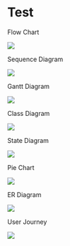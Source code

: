 # Test

Flow Chart

[![](https://mermaid.ink/img/pako:eNpVj8tqw0AMRX9FaNVC_ANeFBI7zSaQQrxzshAeOTMk82AsU4ztf--4hpBoee65QhqxD4qE98qIj5i39Oh4g9SLPw-ueYLVKg3dItknbbxizPHiEg0aqvLiIM22LnQ0nVjqrpBlX9OBBax3PEyw-zh46LQPwbjb5-rvFgmK8bhoDKKNu89rVPz3T44nKOsjBfHh-ppUv36CfW1-dFr_nujIqfVdt5TOzRqKUFBMCm7QcrRkFOYjima7_KC4pf4hOM9_XQdaCg)](https://mermaid.live/edit#pako:eNpVj8tqw0AMRX9FaNVC_ANeBGI7zSbQQLJzshAeOTOk82AsU4ztf884JtBqp3vOFWjEPigS3isjPmIusecNUi_-PLjmva9OZegeyb7DxivGHK8uhUHDpbo6SLOrSx1NJ5a6G2TZdjqwgPWOhwmKj4OHTvsQjLt_rn6xSFCOx0VjEG3cY15R-ep_O56gqo8UxIfbX3L59RPsa3PS6fx_oiOn1lfdUt5S1lCEkmJScIOWoyWjMB9RNNvlB8Ut9T-C8_wEZIBZKQ)

Sequence Diagram

[![](https://mermaid.ink/img/pako:eNptz80OgjAMB_BXqb0KL8ABY6KJevXKpdkKLNmHji2GEN7dDZQTPTXt79-kE8aXpMBXqYLzWLWkBy6QYnDP0YptsKqLos6T2abCScYKGzvwO7IVf9BYSHXWSnBZ18eH620FN9baQe4L6N0HyDOMLp528coE2UygZ_Jg-Efzrky0XDLpsFrTBdyXxKJT7LDP79Aya-g8U0gECzTsDSmJ1YShZ5NfktxS1AHn-QsueV7V)](https://mermaid.live/edit#pako:eNptz0sOgjAQBuCrjLMVLtAFxkQTceuWzaQdaJM-tLYxhHB3C8jOrubx_ZN0wvxUlPiqTAoRRYqZK6ScwmP0cu83czE0RHL7UAbFKLDzb35l9nLfdx7KO1sjuW6a4z1oL-DG1gZY6gp0-ABFhjHk01-8MUl-IaCZIjj-0WVXF1qvmXLYbOkK2jWx6hI7_Oct9MwWhsiUCsEKHUdHRqGYMGl2y5cU95Rtwnn-AijDXfQ)

Gantt Diagram

[![](https://mermaid.ink/img/pako:eNp90E1rwzAMBuC_InR2IU7Sbvg22t4LvfYiYqUL-KM4SmGU_vfVTReyDKaL7ZfnReAbDhdLwnvbSUxoWnI9K6RB4vErNFMwql1H50R-SptoGQ2eKYicAkDPjXQxwHE8c7SN_uJY2IKxMbCCx1jutYKy0PWq0Ktio6bre658PMpXhtcYej7Vs1bOam8KKpv9gRI5xw505j-9zCsF1Aqn10b9m5dLXv_LqyVfz3j1h9dLvpnxeuSo0HPy1Fk0N5RP9vk7Lbc0OMH7_RvPb3gh)](https://mermaid.live/edit#pako:eNp90E1rwzAMBuC_InR2IU6ybvg2ut0Lve4iIrUL-KO4SmGU_vfVTTOyDKaLPnheDL7gcGRSeedeU0aneRCDNGjafcVu2kfz1tMhU5iOXWJBhweKqh8R4CSd9inCbuzltEnh6EWFwXGKYuBWLCdroK5su6rsqlqbn_GlRF5v4bPAoxzdV3OP1bPYs4GGi99SJu_Fgy18yhXeGKC9Sn68aH_zesnbf3mz5E8z3vzh7ZKvZ7wdORoMkgP1jO6C-imhfCfLngaveL1-A1y9d0A)

Class Diagram

[![](https://mermaid.ink/img/pako:eNptkctOwzAQRX_FmhWozQ9EbFAfEouuukNIaGJP01H8AD9UQZp_b5ISE1q88pzrO7ozbiF9KIy0URydh_KAOtASMEW3_7Iyg-urNWPt0WQqnSIoQWoM4Ud7s6I_z5YNavF0LgqxTrK5p1sOx3v6SpXHP7gUC7ZRYE23eB8921rUZBX5uThYwg5Nf314vBFMP8UEx9hjvPYKRG5aETYrp53PQjixmYx9-ZlQNlPdzfsNg-V-xZA98De92C1RzFii3WD81z-u4DdQ5ZwWHN5PrFWGPtmZF5ZgyBtkBWUL8Uhm-BRFB0w6QtddACgflas)](https://mermaid.live/edit#pako:eNptkU1OwzAQha9ieQWiuUDUDaKtxIJVd6gSmthDOop_wB6rgpC7k6TYhBavPN_zG70Z9zK9aWDcamIfZM0h4UpCYr__cCrX5zcbgjaAzVB5jbKWykCMP9LBifHcO7JgxPqrqsQmqe6a7iger-kzNgH-4FrckWMBLV7iPQdyrWjRaQxLcbLEJ7Dj9eb2QrDjEBnOsed4_RmI0rRB6B688aEI8UQ2G8fyPYHqcj0s-02DlX7VlD3SJz66HSIXrMBtgf_1zyv4DdR4bwTFlxMZXWBIbuGVK2kxWCAt617yEe30KRpfIRmWw_ANd9iUyg)

State Diagram

[![](https://mermaid.ink/img/pako:eNpdzr0KgzAQB_BXCTcWfYEMXWrHTo61w2FODeSjJJdCEd-9moAWb_rzuw9uhvRWyHRXmn0AOaCJVAEm9u3X9TuUqUbjGNDu2ntFIKFzkY9u58Raz8tL1PVVtKyNKZRjxrV5pof_aDcWLfm8_qe3gHEqmuNxFCqwFCxqBXIGnshuDyoaMBmGZfkB-LNMVg)](https://mermaid.live/edit#pako:eNpdjj0OgzAMRq8SeazgAhm6tB07MZYOFnEhUn6q4CBViLuXxkJUeHp-n215hvw2yHQzlmMCzSlTBZg5Np_Qbb3MXC32Cf0mu2gINLRh5D1sg1rrcXqquj6rhq1zogoWuYZHdY-TDb1Y4eP6n70kHAexBfejUIGn5NEa0DPwQP73oKEXZsewLF8e_kt1)

Pie Chart

[![](https://mermaid.ink/img/pako:eNo9zcsKwjAQheFXGWbdjYhSsrXuRbfZjM20BnIpyUQope9upaRn-XHgX7BMhoTvxkpMqAZymRukIvE1h_6A_dVZGhP5Q_toGBXqMFkGseIYHiwZyMRJ2MB7hm90JQhzyjrANo1dHLNGUHBur9VuJLu1l0rPSqeNsEHPyZM1qBaUD_t_1_BAxQmu6w9qY0DR)](https://mermaid.live/edit#pako:eNo1zcEKwjAQBNBfWfbci4hScrXeRa-5rN21BpqkJJtCKf13KyVzm8fArFgmJpU7O40JjaYiDVLR-FpCX_ux6RwNiXzFPrKgQRsmJ6BOR4GHaAbiOKkwvBeY41iCiqRsA-yx2MUhWwQD5_Za7UZ6WHup9Kx02gkb9JI8OUazon7F_39ZPlRGxW37AbSoP_A)

ER Diagram

[![](https://mermaid.ink/img/pako:eNp1kFFrgzAQx79KuOfaD-BbMWEI6yzRFgq-3JLrGoimpLEw1O8-ndqtHctb_vfL7-7SQnPRGEhoE5yH-IT2SivAJrj8s1b3YKK4wQ-P1T1VThPEQH4ulDUbTrLPi2wrJOu79bprGRev6UHIY7ThXIo8ZzE74_WJ7booci3LJB8uMbtYVPQPk74dsjQRA1WCNfhuiZ2cL2Gi_3R7MntSZG6Le3GNUPcDKXcjPyNT9huI0kJsB8rUyjZ6Ue1kxvdJESWbQrxk8rg8mfNvax3Q1I_8w3yLuQTnNXnSQ49xMVhBRb5CoyFuIZypGv9d0wkbG6DvvwDnVIzX)](https://mermaid.live/edit#pako:eNp1kMFqwzAMhl_F6Fz3AXIrsRmBdRlOWijk4tnqakji4tmFEefdlywxWzumm34-fZI9QLhq6ZFr462DzLuAG5DB2-qzV6lfGGbku5NdCpXVCBmgW_OmJ1Plh6ou91yQMW63cSCMPxdHLk50x5jgVUUycpEfD2yMlNqBlIJNTUaurVT4D1O8HMsi5xPVQGvkW4vkbF0DC_1n24PZoUJzS-7kmqH4Ayl7Q7ciS_YboEXN9xNletUGnVSvomSHvKb5ruZPpTilkTX_tvZemv6ev7svmRuwTqNDPe2YHwYb6NB10mjIBvAX7OZ_13iWofUwjl9QmYv2)

User Journey

[![](https://mermaid.ink/img/pako:eNpdz7EOgkAMgOFXaTqzGONyqxonJleXhitQ5a7m6MUQ47srEMG4fm3_pE_Md0_GRy-mCV1NXc8FUjY9D7FaYN46CDWJwqKVekaHV80p8nCJACbWMZQDPDTdJDbgafKeKxONcFIwnYajApR0YzAmBzsHJc_4Wcr33khS72C7-mG-dLAZrYA92V-71bA2vD7it_JTP4tNoyWNBQZOgcSje6K1HManPNeUO8PX6w1MN1-o)](https://mermaid.live/edit#pako:eNpdjzEPgkAMhf9K05nFGJdb1Tgxsbo0XJUT7kqOXggh_HcFghjHfu-9L-mIqbWkfLVOJaLRmDhDSirFEMrtXjsXR89IfoOlWEaDL0kx8HAPAOq0YcgH6CXWLjzB0sI7LtVJgJuAyhLOFCCnmkGZDJwM5LzCTym1nZKLnYHjzi_r0sBhZhmcSf_clfjdYaUPm-XHXjhdoq8aM_QcPTmLZkSt2M9PWX5QahSn6Q1Ev17H)
